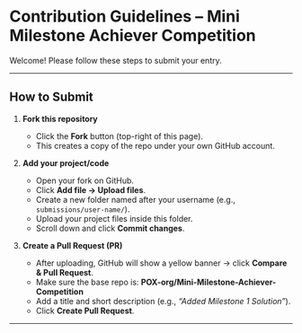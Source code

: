 # Contribution Guidelines – Mini Milestone Achiever Competition

Welcome! Please follow these steps to submit your entry.

---
## How to Submit

1. **Fork this repository**  
   - Click the **Fork** button (top-right of this page).  
   - This creates a copy of the repo under your own GitHub account.

2. **Add your project/code**  
   - Open your fork on GitHub.  
   - Click **Add file → Upload files**.  
   - Create a new folder named after your username (e.g., `submissions/user-name/`).  
   - Upload your project files inside this folder.  
   - Scroll down and click **Commit changes**.

3. **Create a Pull Request (PR)**  
   - After uploading, GitHub will show a yellow banner → click **Compare & Pull Request**.  
   - Make sure the base repo is: **POX-org/Mini-Milestone-Achiever-Competition**  
   - Add a title and short description (e.g., *“Added Milestone 1 Solution”*).  
   - Click **Create Pull Request**.

---
